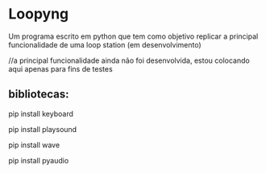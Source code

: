 # Loopyng
Um programa escrito em python que tem como objetivo replicar a principal funcionalidade de uma loop station (em desenvolvimento)

//a principal funcionalidade ainda não foi desenvolvida, estou colocando aqui apenas para fins de testes


## bibliotecas:

pip install keyboard

pip install playsound

pip install wave

pip install pyaudio
